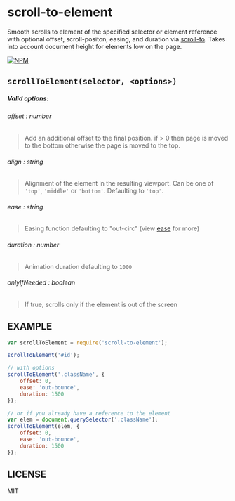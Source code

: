 # scroll-to-element

Smooth scrolls to element of the specified selector or element reference with optional offset, scroll-positon, easing, and duration via [scroll-to](https://www.npmjs.com/package/scroll-to). Takes into account document height for elements low on the page.

[![NPM](https://nodei.co/npm/scroll-to-element.png)](https://nodei.co/npm/scroll-to-element/)

## `scrollToElement(selector, <options>)`
##### Valid options:

###### offset : *number*

> Add an additional offset to the final position. if
> \> 0 then page is moved to the bottom otherwise the page is moved to the top.

###### align : *string*

> Alignment of the element in the resulting viewport. Can be
> one of `'top'`, `'middle'` or `'bottom'`. Defaulting to `'top'`.

###### ease : *string*

> Easing function defaulting to "out-circ" (view [ease](https://github.com/component/ease) for more)

###### duration : *number*

> Animation duration defaulting to `1000`

###### onlyIfNeeded : *boolean*

> If true, scrolls only if the element is out of the screen

## EXAMPLE

```js
var scrollToElement = require('scroll-to-element');

scrollToElement('#id');

// with options
scrollToElement('.className', {
	offset: 0,
	ease: 'out-bounce',
	duration: 1500
});

// or if you already have a reference to the element
var elem = document.querySelector('.className');
scrollToElement(elem, {
	offset: 0,
	ease: 'out-bounce',
	duration: 1500
});
```

## LICENSE

MIT
